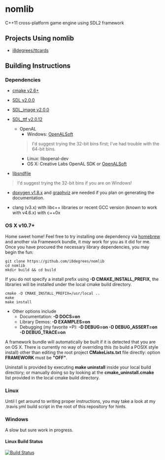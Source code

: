 # nomlib #

C++11 cross-platform game engine using SDL2 framework

## Projects Using nomlib ##

* [i8degrees/ttcards](https://github.com/i8degrees/ttcards)

## Building Instructions ##

### Dependencies ###

* [cmake v2.6+](http://www.cmake.org/)

* [SDL v2.0.0](http://libsdl.org/)
* [SDL_image v2.0.0](http://www.libsdl.org/projects/SDL_image/)
* [SDL_ttf v2.0.12](http://www.libsdl.org/projects/SDL_ttf/)

  - OpenAL
    * Windows: [OpenALSoft](http://kcat.strangesoft.net/openal.html)
    > I'd suggest trying the 32-bit bins first; I've had trouble with the 64-bit bins.
    * Linux: libopenal-dev
    * OS X: Creative Labs OpenAL SDK or [OpenALSoft](http://kcat.strangesoft.net/openal.html)

* [libsndfile](http://www.mega-nerd.com/libsndfile/)
> I'd suggest trying the 32-bit bins if you are on Windows!

* [doxygen v1.8.x](http://www.stack.nl/~dimitri/doxygen/) and [graphviz](http://www.graphviz.org/) are needed if you plan on generating the documentation.

* clang (v3.x) with libc++ libraries or recent GCC version (known to work with v4.6.x) with c++0x

### OS X v10.7+ ###

Home sweet home! Feel free to try installing one dependency via [homebrew](http://brew.sh/) and another via Framework bundle, it *may* work for you as it did for me. Once you have procured the necessary library dependencies, you may begin the fun:

```
git clone https://github.com/i8degrees/nomlib
cd nomlib
mkdir build && cd build
```

If you do not specify a install prefix using **-D CMAKE_INSTALL_PREFIX**, the libraries will be installed under the local cmake build directory.

```
cmake -D CMAKE_INSTALL_PREFIX=/usr/local ..
make
make install
```

  - Other options include
    * Documentation: **-D DOCS=on**
    * Library Demos: **-D EXAMPLES=on**
    * Debugging (my favorite =P): **-D DEBUG=on -D DEBUG_ASSERT=on -D DEBUG_TRACE=on**

A framework bundle will automatically be built if it is detected that you are on OS X. There is currently no way of overriding this (to build a POSIX style install) other than editing the root project **CMakeLists.txt** file directly: option **FRAMEWORK** must be **"OFF"**.

Uninstall is provided by executing **make uninstall** inside your local build directory; or manually doing so by looking at the **cmake_uninstall.cmake** list provided in the local cmake build directory.

### Linux ###

Until I get around to writing proper instructions, you may take a look at my
.travis.yml build script in the root of this repository for hints.

### Windows ###

A slow but sure work in progress.

#### Linux Build Status ####

[![Build Status](https://travis-ci.org/i8degrees/nomlib.png?branch=master,dev)](https://travis-ci.org/i8degrees/nomlib)
